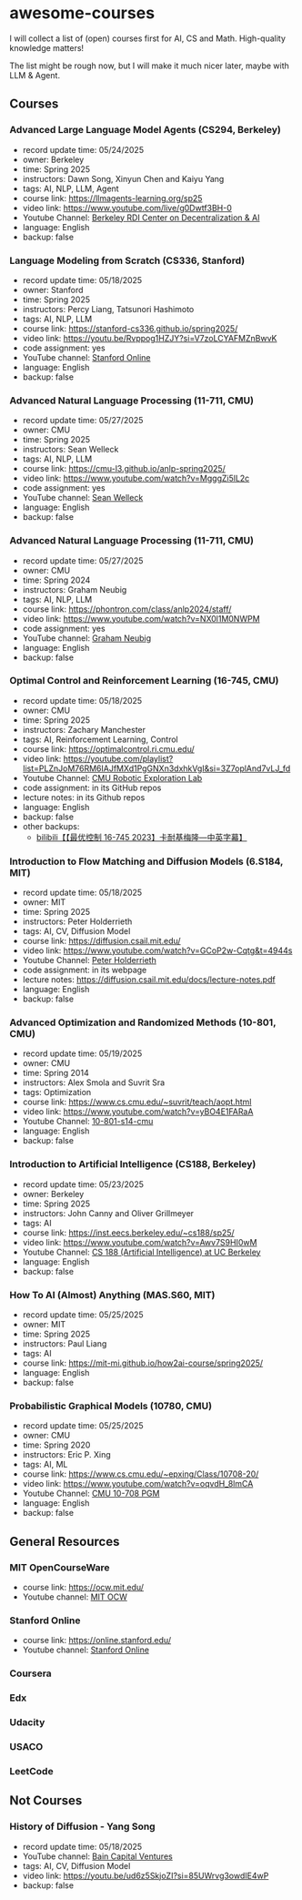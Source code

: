 # awesome-courses
I will collect a list of (open) courses first for AI, CS and Math. High-quality knowledge matters!

The list might be rough now, but I will make it much nicer later, maybe with LLM & Agent.

## Courses

### Advanced Large Language Model Agents (CS294, Berkeley)
* record update time: 05/24/2025
* owner: Berkeley
* time: Spring 2025
* instructors: Dawn Song,	Xinyun Chen	and Kaiyu Yang
* tags: AI, NLP, LLM, Agent
* course link: https://llmagents-learning.org/sp25
* video link: https://www.youtube.com/live/g0Dwtf3BH-0
* Youtube Channel: [Berkeley RDI Center on Decentralization & AI](https://www.youtube.com/@BerkeleyRDI)
* language: English
* backup: false

### Language Modeling from Scratch (CS336, Stanford)
* record update time: 05/18/2025
* owner: Stanford
* time: Spring 2025
* instructors: Percy Liang, Tatsunori Hashimoto
* tags: AI, NLP, LLM
* course link: https://stanford-cs336.github.io/spring2025/
* video link: https://youtu.be/Rvppog1HZJY?si=V7zoLCYAFMZnBwvK
* code assignment: yes
* YouTube channel: [Stanford Online](https://www.youtube.com/@stanfordonline)
* language: English
* backup: false

### Advanced Natural Language Processing (11-711, CMU)
* record update time: 05/27/2025
* owner: CMU
* time: Spring 2025
* instructors: Sean Welleck
* tags: AI, NLP, LLM
* course link: https://cmu-l3.github.io/anlp-spring2025/
* video link: https://www.youtube.com/watch?v=MgggZi5lL2c
* code assignment: yes
* YouTube channel: [Sean Welleck](https://www.youtube.com/@wellecks)
* language: English
* backup: false

### Advanced Natural Language Processing (11-711, CMU)
* record update time: 05/27/2025
* owner: CMU
* time: Spring 2024
* instructors: Graham Neubig
* tags: AI, NLP, LLM
* course link: https://phontron.com/class/anlp2024/staff/
* video link: https://www.youtube.com/watch?v=NX0l1M0NWPM
* code assignment: yes
* YouTube channel: [Graham Neubig](https://www.youtube.com/@neubig)
* language: English
* backup: false 

### Optimal Control and Reinforcement Learning (16-745, CMU)
* record update time: 05/18/2025
* owner: CMU
* time: Spring 2025
* instructors: Zachary Manchester
* tags: AI, Reinforcement Learning, Control
* course link: https://optimalcontrol.ri.cmu.edu/
* video link: https://youtube.com/playlist?list=PLZnJoM76RM6IAJfMXd1PgGNXn3dxhkVgI&si=3Z7oplAnd7vLJ_fd
* Youtube Channel: [CMU Robotic Exploration Lab](https://www.youtube.com/@roboticexplorationlab3724)
* code assignment: in its GitHub repos
* lecture notes: in its Github repos
* language: English
* backup: false
* other backups:
  * [bilibili【【最优控制 16-745 2023】卡耐基梅隆—中英字幕】](https://www.bilibili.com/video/BV1AezYYTE27/?share_source=copy_web&vd_source=f99e4e654091d7d51f2fa3c419e82280)
 
### Introduction to Flow Matching and Diffusion Models (6.S184, MIT)
* record update time: 05/18/2025
* owner: MIT
* time: Spring 2025
* instructors: Peter Holderrieth
* tags: AI, CV, Diffusion Model
* course link: https://diffusion.csail.mit.edu/
* video link: https://www.youtube.com/watch?v=GCoP2w-Cqtg&t=4944s
* Youtube Channel: [Peter Holderrieth](https://www.youtube.com/@peterholderrieth)
* code assignment: in its webpage
* lecture notes: https://diffusion.csail.mit.edu/docs/lecture-notes.pdf
* language: English
* backup: false

### Advanced Optimization and Randomized Methods (10-801, CMU)
* record update time: 05/19/2025
* owner: CMU
* time: Spring 2014
* instructors: Alex Smola and Suvrit Sra
* tags: Optimization
* course link: https://www.cs.cmu.edu/~suvrit/teach/aopt.html
* video link: https://www.youtube.com/watch?v=yBO4E1FARaA
* Youtube Channel: [10-801-s14-cmu](https://www.youtube.com/@--s-cmu)
* language: English
* backup: false

### Introduction to Artificial Intelligence (CS188, Berkeley)
* record update time: 05/23/2025
* owner: Berkeley
* time: Spring 2025
* instructors: John Canny and Oliver Grillmeyer
* tags: AI
* course link: https://inst.eecs.berkeley.edu/~cs188/sp25/
* video link: https://www.youtube.com/watch?v=Awv7S9HI0wM
* Youtube Channel: [CS 188 (Artificial Intelligence) at UC Berkeley](https://www.youtube.com/@berkeley-cs188)
* language: English
* backup: false

### How To AI (Almost) Anything (MAS.S60, MIT)
* record update time: 05/25/2025
* owner: MIT
* time: Spring 2025
* instructors: Paul Liang
* tags: AI
* course link: https://mit-mi.github.io/how2ai-course/spring2025/
* language: English
* backup: false

### Probabilistic Graphical Models (10780, CMU)
* record update time: 05/25/2025
* owner: CMU
* time: Spring 2020
* instructors: Eric P. Xing
* tags: AI, ML
* course link: https://www.cs.cmu.edu/~epxing/Class/10708-20/
* video link: https://www.youtube.com/watch?v=oqvdH_8lmCA
* Youtube Channel: [CMU 10-708 PGM](https://www.youtube.com/@CMU-10-708-PGM)
* language: English
* backup: false
 
## General Resources
### MIT OpenCourseWare
* course link: https://ocw.mit.edu/
* Youtube channel: [MIT OCW](https://www.youtube.com/mitocw)

### Stanford Online
* course link: https://online.stanford.edu/
* Youtube channel: [Stanford Online](https://www.youtube.com/@stanfordonline)

### Coursera
### Edx
### Udacity
### USACO
### LeetCode

## Not Courses

### History of Diffusion - Yang Song
* record update time: 05/18/2025
* YouTube channel: [Bain Capital Ventures](https://www.youtube.com/@BainCapitalVentures)
* tags: AI, CV, Diffusion Model
* video link: https://youtu.be/ud6z5SkjoZI?si=85UWrvg3owdIE4wP
* backup: false
